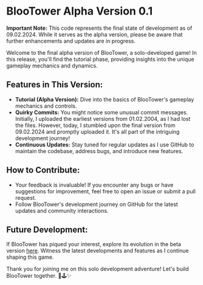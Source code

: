 # BlooTower Alpha Version 0.1

**Important Note:** This code represents the final state of development as of 09.02.2024. While it serves as the alpha version, please be aware that further enhancements and updates are in progress.

Welcome to the final alpha version of BlooTower, a solo-developed game! In this release, you'll find the tutorial phase, providing insights into the unique gameplay mechanics and dynamics.

## Features in This Version:
- **Tutorial (Alpha Version):** Dive into the basics of BlooTower's gameplay mechanics and controls.
- **Quirky Commits:** You might notice some unusual commit messages. Initially, I uploaded the earliest versions from 01.02.2004, as I had lost the files. However, today, I stumbled upon the final version from 09.02.2024 and promptly uploaded it. It's all part of the intriguing development journey!
- **Continuous Updates:** Stay tuned for regular updates as I use GitHub to maintain the codebase, address bugs, and introduce new features.

## How to Contribute:
- Your feedback is invaluable! If you encounter any bugs or have suggestions for improvement, feel free to open an issue or submit a pull request.
- Follow BlooTower's development journey on GitHub for the latest updates and community interactions.

## Future Development:
If BlooTower has piqued your interest, explore its evolution in the beta version [here]([new_link](https://github.com/ArkaiduszKapa/BlooTower---beta)). Witness the latest developments and features as I continue shaping this game.

Thank you for joining me on this solo development adventure! Let's build BlooTower together. 🏰🕹️✨
